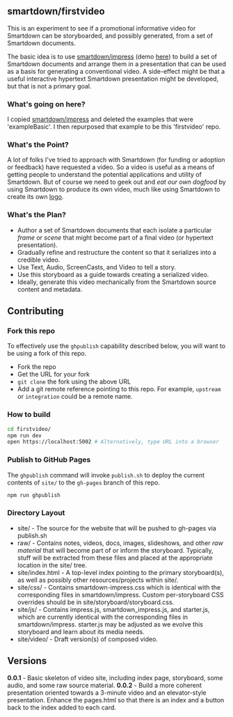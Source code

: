 ## smartdown/firstvideo

This is an experiment to see if a promotional informative video for Smartdown can be storyboarded, and possibly generated, from a set of Smartdown documents.

The basic idea is to use [smartdown/impress](https://github.com/smartdown/impress) (demo [here](https://smartdown.github.io/impress/)) to build a set of Smartdown documents and arrange them in a presentation that can be used as a basis for generating a conventional video. A side-effect might be that a useful interactive hypertext Smartdown presentation might be developed, but that is not a primary goal.

### What's going on here?

I copied [smartdown/impress](https://github.com/smartdown/impress) and deleted the examples that were 'exampleBasic'. I then repurposed that example to be this 'firstvideo' repo.

### What's the Point?

A lot of folks I've tried to approach with Smartdown (for funding or adoption or feedback) have requested a video. So a video is useful as a means of getting people to understand the potential applications and utility of Smartdown. But of course we need to geek out and *eat our own dogfood* by using Smartdown to produce its own video, much like using Smartdown to create its own [logo](https://doctorbud.com/celestial-toys/post/2018-10-08-building-a-logo-part-1/#index).

### What's the Plan?

- Author a set of Smartdown documents that each isolate a particular *frame* or *scene* that might become part of a final video (or hypertext presentation).
- Gradually refine and restructure the content so that it serializes into a credible video.
- Use Text, Audio, ScreenCasts, and Video to tell a story.
- Use this storyboard as a guide towards creating a serialized video.
- Ideally, generate this video mechanically from the Smartdown source content and metadata.


## Contributing

### Fork this repo

To effectively use the `ghpublish` capability described below, you will want to be using a fork of this repo.

- Fork the repo
- Get the URL for your fork
- `git clone` the fork using the above URL
- Add a git remote reference pointing to this repo. For example, `upstream` or `integration` could be a remote name.

### How to build

```bash
cd firstvideo/
npm run dev
open https://localhost:5002 # Alternatively, type URL into a browser

```


### Publish to GitHub Pages

The `ghpublish` command will invoke `publish.sh` to deploy the current contents of `site/` to the `gh-pages` branch of this repo. 
```bash
npm run ghpublish
```

### Directory Layout

- site/ - The source for the website that will be pushed to gh-pages via publish.sh
- raw/ - Contains notes, videos, docs, images, slideshows, and other *raw material* that will become part of or inform the storyboard. Typically, stuff will be extracted from these files and placed at the appropriate location in the site/ tree.
- site/index.html - A top-level index pointing to the primary storyboard(s), as well as possibly other resources/projects within site/.
- site/css/ - Contains smartdown-impress.css which is identical with the corresponding files in smartdown/impress. Custom per-storyboard CSS overrides should be in site/storyboard/storyboard.css.
- site/js/ - Contains impress.js, smartdown_impress.js, and starter.js, which are currently identical with the corresponding files in smartdown/impress. starter.js may be adjusted as we evolve this storyboard and learn about its media needs.
- site/video/ - Draft version(s) of composed video.

## Versions

**0.0.1** - Basic skeleton of video site, including index page, storyboard, some audio, and some raw source material.
**0.0.2** - Build a more coherent presentation oriented towards a 3-minute video and an elevator-style presentation. Enhance the pages.html so that there is an index and a button back to the index added to each card.



